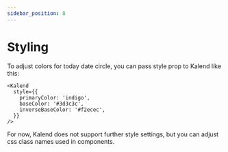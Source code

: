 ```yaml
---
sidebar_position: 8
---
```


# Styling

To adjust colors for today date circle, you can pass style prop to Kalend like this:
    
    <Kalend
      style={{
        primaryColor: 'indigo',
        baseColor: '#3d3c3c',
        inverseBaseColor: '#f2ecec',
      }}
    />

For now, Kalend does not support further style settings, but you can adjust css class names used in components.
